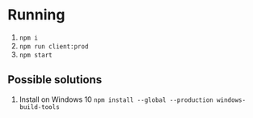 # Running
1. `npm i`
2. `npm run client:prod`
3. `npm start`


## Possible solutions
1. Install on Windows 10
`npm install --global --production windows-build-tools`
